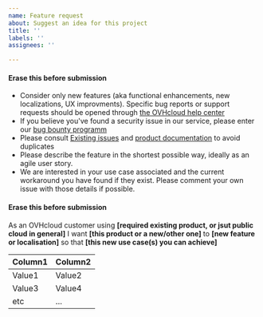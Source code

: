 ```yaml
---
name: Feature request
about: Suggest an idea for this project
title: ''
labels: ''
assignees: ''

---
```


#### Erase this before submission ####
- Consider only new features (aka functional enhancements, new localizations, UX improvments). Specific bug reports or support requests should be opened through  [the OVHcloud help center](https://help.ovhcloud.com/en-ie/ "the OVHcloud help center")
- If you believe you've found a security issue in our service, please enter our [bug bounty programm ](https://yeswehack.com/programs/ovh#rules "bug bounty programm ")
- Please consult [Existing issues](https://github.com/ovh/infrastructure-roadmap/issues "Existing issues") and [product documentation](https://help.ovhcloud.com/csm/en-gb-documentation?id=kb_home "product documentation") to avoid duplicates
- Please describe the feature in the shortest possible way, ideally as an agile user story.
- We are interested in your use case associated and the current workaround you have found if they exist. Please comment your own issue with those details if possible.
#### Erase this before submission ####

As an OVHcloud customer using **[required existing product, or jsut public cloud in general]**
I want **[this product or a new/other one]** to **[new feature or localisation]**
so that **[this new use case(s) you can achieve]**

Column1 | Column2
-- | --
Value1 | Value2
Value3 | Value4
etc | ...
